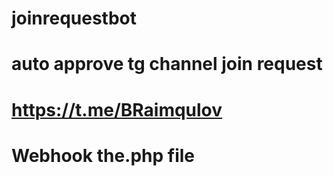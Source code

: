 # joinrequestbot 
# auto approve tg channel join request
# https://t.me/BRaimqulov
# Webhook the.php file 
